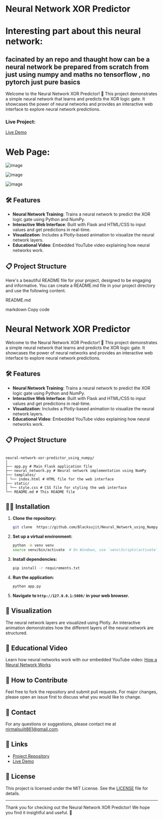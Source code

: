 # Neural Network XOR Predictor

# Interesting part about this neural network:

## facinated by an repo and thaught how can be a neural network be prepared from scratch from just using numpy and maths no tensorflow , no pytorch just pure basics

Welcome to the Neural Network XOR Predictor! 🎉 This project demonstrates a simple neural network that learns and predicts the XOR logic gate. It showcases the power of neural networks and provides an interactive web interface to explore neural network predictions.

### Live Project:

[Live Demo](https://neural-network-using-numpy-and-math.onrender.com/)

# Web Page:


![image](https://github.com/user-attachments/assets/cf50e557-0011-466f-9207-a5d00b770f17)


![image](https://github.com/user-attachments/assets/dc43980a-10a7-4f56-9c55-a99948e1dda5)


![image](https://github.com/user-attachments/assets/4c432831-c623-4f29-8ecb-a1d9e615d519)



## 🛠️ Features

- **Neural Network Training**: Trains a neural network to predict the XOR logic gate using Python and NumPy.
- **Interactive Web Interface**: Built with Flask and HTML/CSS to input values and get predictions in real-time.
- **Visualization**: Includes a Plotly-based animation to visualize the neural network layers.
- **Educational Video**: Embedded YouTube video explaining how neural networks work.

## 📋 Project Structure


Here's a beautiful README file for your project, designed to be engaging and informative. You can create a README.md file in your project directory and use the following content.

README.md

markdown
Copy code
# Neural Network XOR Predictor

Welcome to the Neural Network XOR Predictor! 🎉 This project demonstrates a simple neural network that learns and predicts the XOR logic gate. It showcases the power of neural networks and provides an interactive web interface to explore neural network predictions.

## 🛠️ Features

- **Neural Network Training**: Trains a neural network to predict the XOR logic gate using Python and NumPy.
- **Interactive Web Interface**: Built with Flask and HTML/CSS to input values and get predictions in real-time.
- **Visualization**: Includes a Plotly-based animation to visualize the neural network layers.
- **Educational Video**: Embedded YouTube video explaining how neural networks work.

## 📋 Project Structure

```

neural-network-xor-predictor_using_numpy/
│
├── app.py # Main Flask application file
├── neural_network.py # Neural network implementation using NumPy
├── templates/
│ └── index.html # HTML file for the web interface
├── static/
│ └── style.css # CSS file for styling the web interface
└── README.md # This README file

```


## 🧑‍💻 Installation

1. **Clone the repository:**
    ```bash
    git clone  https://github.com/Blacksujit/Neural_Network_using_Numpy_and_Math.git
    ```

2. **Set up a virtual environment:**
    ```bash
    python -m venv venv
    source venv/bin/activate  # On Windows, use `venv\Scripts\activate`
    ```

3. **Install dependencies:**
    ```bash
    pip install -r requirements.txt
    ```

4. **Run the application:**
    ```bash
    python app.py
    ```

5. **Navigate to `http://127.0.0.1:5000/` in your web browser.**

## 🎨 Visualization

The neural network layers are visualized using Plotly. An interactive animation demonstrates how the different layers of the neural network are structured.

## 🎥 Educational Video

Learn how neural networks work with our embedded YouTube video:
[How a Neural Network Works](https://www.youtube.com/embed/aircAruvnKk)

## 📝 How to Contribute

Feel free to fork the repository and submit pull requests. For major changes, please open an issue first to discuss what you would like to change.

## 💬 Contact

For any questions or suggestions, please contact me at [nirmalsujit861@gmail.com](mailto:nirmalsujit861@gmail.com).

## 🔗 Links

- [Project Repository](https://github.com/Blacksujit/Neural_Network_using_Numpy_and_Math.git)
- [Live Demo](https://neural-network-using-numpy-and-math.onrender.com/)

## 📜 License

This project is licensed under the MIT License. See the [LICENSE](LICENSE) file for details.

---

Thank you for checking out the Neural Network XOR Predictor! We hope you find it insightful and useful. 🚀
